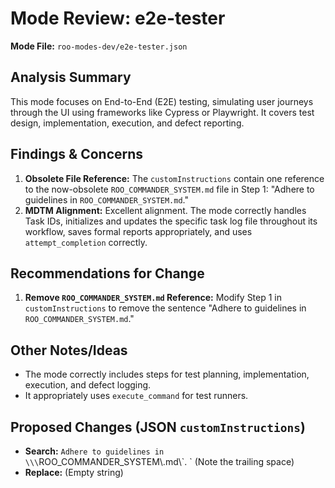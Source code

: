 # Mode Review: e2e-tester

**Mode File:** `roo-modes-dev/e2e-tester.json`

## Analysis Summary

This mode focuses on End-to-End (E2E) testing, simulating user journeys through the UI using frameworks like Cypress or Playwright. It covers test design, implementation, execution, and defect reporting.

## Findings & Concerns

1.  **Obsolete File Reference:** The `customInstructions` contain one reference to the now-obsolete `ROO_COMMANDER_SYSTEM.md` file in Step 1: "Adhere to guidelines in `ROO_COMMANDER_SYSTEM.md`."
2.  **MDTM Alignment:** Excellent alignment. The mode correctly handles Task IDs, initializes and updates the specific task log file throughout its workflow, saves formal reports appropriately, and uses `attempt_completion` correctly.

## Recommendations for Change

1.  **Remove `ROO_COMMANDER_SYSTEM.md` Reference:** Modify Step 1 in `customInstructions` to remove the sentence "Adhere to guidelines in `ROO_COMMANDER_SYSTEM.md`."

## Other Notes/Ideas

*   The mode correctly includes steps for test planning, implementation, execution, and defect logging.
*   It appropriately uses `execute_command` for test runners.

## Proposed Changes (JSON `customInstructions`)

*   **Search:** `Adhere to guidelines in \\\`ROO_COMMANDER_SYSTEM\\.md\\\`. ` (Note the trailing space)
*   **Replace:** (Empty string)
